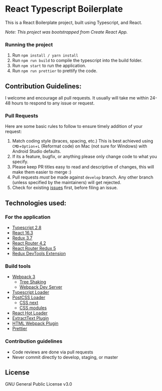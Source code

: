 # React Typescript Boilerplate

This is a React Boilerplate project, built using Typescript, and React.

_Note: This project was bootstrapped from Create React App._

### Running the project

1.  Run `npm install / yarn install`
2.  Run `npm run build` to compile the typescript into the build folder.
3.  Run `npm start` to run the application.
4.  Run `npm run prettier` to prettify the code.

## Contribution Guidelines:

I welcome and encourage all pull requests. It usually will take me within 24-48 hours to respond to any issue or request.

### Pull Requests

Here are some basic rules to follow to ensure timely addition of your request:

1.  Match coding style (braces, spacing, etc.) This is best achieved using `CMD`+`Option`+`L` (Reformat code) on Mac (not sure for Windows) with Android Studio defaults.
2.  If its a feature, bugfix, or anything please only change code to what you specify.
3.  Please keep PR titles easy to read and descriptive of changes, this will make them easier to merge :)
4.  Pull requests _must_ be made against `develop` branch. Any other branch (unless specified by the maintainers) will get rejected.
5.  Check for existing [issues](https://github.com/nicolaspearson/react.material.boilerplate/issues) first, before filing an issue.

## Technologies used:

### For the application

* [Typescript 2.8](https://www.typescriptlang.org/)
* [React 16.3](https://facebook.github.io/react/)
* [Redux 3.7](https://github.com/reactjs/redux)
* [React Router 4.2](https://github.com/ReactTraining/react-router)
* [React Router Redux 5](https://github.com/reactjs/react-router-redux)
* [Redux DevTools Extension](https://github.com/zalmoxisus/redux-devtools-extension)

### Build tools

* [Webpack 3](https://webpack.github.io)
  * [Tree Shaking](https://medium.com/@Rich_Harris/tree-shaking-versus-dead-code-elimination-d3765df85c80)
  * [Webpack Dev Server](https://github.com/webpack/webpack-dev-server)
* [Typescript Loader](https://github.com/TypeStrong/ts-loader)
* [PostCSS Loader](https://github.com/postcss/postcss-loader)
  * [CSS next](https://github.com/MoOx/postcss-cssnext)
  * [CSS modules](https://github.com/css-modules/css-modules)
* [React Hot Loader](https://github.com/gaearon/react-hot-loader)
* [ExtractText Plugin](https://github.com/webpack/extract-text-webpack-plugin)
* [HTML Webpack Plugin](https://github.com/ampedandwired/html-webpack-plugin)
* [Prettier](https://github.com/prettier/prettier)

### Contribution guidelines

* Code reviews are done via pull requests
* Never commit directly to develop, staging, or master

## License

GNU General Public License v3.0
